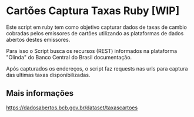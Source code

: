 # Cartões Captura Taxas Ruby [WIP]
Este script em ruby tem como objetivo capturar dados de taxas de cambio cobradas pelos emissores de cartões utilizando as plataformas de dados abertos destes emissores.

Para isso o Script busca os recursos (REST) informados na plataforma "Olinda" do Banco Central do Brasil documentação.

Após capturados os endereços, o script faz requests nas urls para captura das ultimas taxas disponibilizadas.

## Mais informações
https://dadosabertos.bcb.gov.br/dataset/taxascartoes
